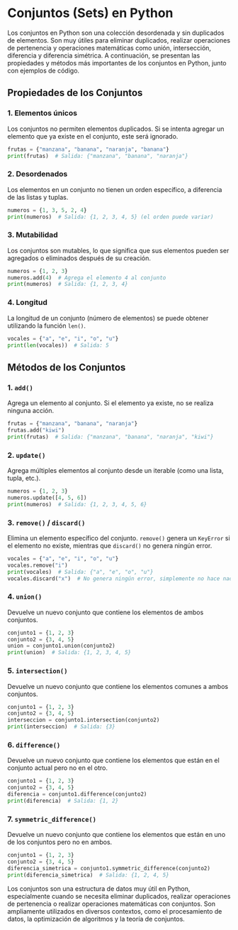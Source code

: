 # Conjuntos (Sets) en Python

Los conjuntos en Python son una colección desordenada y sin duplicados de elementos. Son muy útiles para eliminar duplicados, realizar operaciones de pertenencia y operaciones matemáticas como unión, intersección, diferencia y diferencia simétrica. A continuación, se presentan las propiedades y métodos más importantes de los conjuntos en Python, junto con ejemplos de código.

## Propiedades de los Conjuntos

### 1. Elementos únicos

Los conjuntos no permiten elementos duplicados. Si se intenta agregar un elemento que ya existe en el conjunto, este será ignorado.

```python
frutas = {"manzana", "banana", "naranja", "banana"}
print(frutas)  # Salida: {"manzana", "banana", "naranja"}
```

### 2. Desordenados

Los elementos en un conjunto no tienen un orden específico, a diferencia de las listas y tuplas.

```python
numeros = {1, 3, 5, 2, 4}
print(numeros)  # Salida: {1, 2, 3, 4, 5} (el orden puede variar)
```

### 3. Mutabilidad

Los conjuntos son mutables, lo que significa que sus elementos pueden ser agregados o eliminados después de su creación.

```python
numeros = {1, 2, 3}
numeros.add(4)  # Agrega el elemento 4 al conjunto
print(numeros)  # Salida: {1, 2, 3, 4}
```

### 4. Longitud

La longitud de un conjunto (número de elementos) se puede obtener utilizando la función `len()`.

```python
vocales = {"a", "e", "i", "o", "u"}
print(len(vocales))  # Salida: 5
```

## Métodos de los Conjuntos

### 1. `add()`

Agrega un elemento al conjunto. Si el elemento ya existe, no se realiza ninguna acción.

```python
frutas = {"manzana", "banana", "naranja"}
frutas.add("kiwi")
print(frutas)  # Salida: {"manzana", "banana", "naranja", "kiwi"}
```

### 2. `update()`

Agrega múltiples elementos al conjunto desde un iterable (como una lista, tupla, etc.).

```python
numeros = {1, 2, 3}
numeros.update([4, 5, 6])
print(numeros)  # Salida: {1, 2, 3, 4, 5, 6}
```

### 3. `remove()` / `discard()`

Elimina un elemento específico del conjunto. `remove()` genera un `KeyError` si el elemento no existe, mientras que `discard()` no genera ningún error.

```python
vocales = {"a", "e", "i", "o", "u"}
vocales.remove("i")
print(vocales)  # Salida: {"a", "e", "o", "u"}
vocales.discard("x")  # No genera ningún error, simplemente no hace nada
```

### 4. `union()`

Devuelve un nuevo conjunto que contiene los elementos de ambos conjuntos.

```python
conjunto1 = {1, 2, 3}
conjunto2 = {3, 4, 5}
union = conjunto1.union(conjunto2)
print(union)  # Salida: {1, 2, 3, 4, 5}
```

### 5. `intersection()`

Devuelve un nuevo conjunto que contiene los elementos comunes a ambos conjuntos.

```python
conjunto1 = {1, 2, 3}
conjunto2 = {3, 4, 5}
interseccion = conjunto1.intersection(conjunto2)
print(interseccion)  # Salida: {3}
```

### 6. `difference()`

Devuelve un nuevo conjunto que contiene los elementos que están en el conjunto actual pero no en el otro.

```python
conjunto1 = {1, 2, 3}
conjunto2 = {3, 4, 5}
diferencia = conjunto1.difference(conjunto2)
print(diferencia)  # Salida: {1, 2}
```

### 7. `symmetric_difference()`

Devuelve un nuevo conjunto que contiene los elementos que están en uno de los conjuntos pero no en ambos.

```python
conjunto1 = {1, 2, 3}
conjunto2 = {3, 4, 5}
diferencia_simetrica = conjunto1.symmetric_difference(conjunto2)
print(diferencia_simetrica)  # Salida: {1, 2, 4, 5}
```

Los conjuntos son una estructura de datos muy útil en Python, especialmente cuando se necesita eliminar duplicados, realizar operaciones de pertenencia o realizar operaciones matemáticas con conjuntos. Son ampliamente utilizados en diversos contextos, como el procesamiento de datos, la optimización de algoritmos y la teoría de conjuntos.